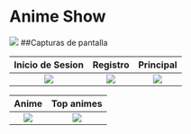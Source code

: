 # Anime Show
![](https://drive.google.com/uc?id=)
##Capturas de pantalla

Inicio de Sesion            |  Registro          | Principal             |
:-------------------------:|:-------------------------:|:-------------------------:
![](https://drive.google.com/uc?id=1329Hk02YsRJuqTI7K351qsqQPGlKpN4J)  |  ![](https://drive.google.com/uc?id=1Wxiq7yw2yJszvlEDDaZldjYJ2CriLjGe) |![](https://drive.google.com/uc?id=1YxYQ5pZARYCkQ9ub7ezLalRe1ZrTyu7a) 

Anime           |  Top animes         
:-------------------------:|:-------------------------:
![](https://drive.google.com/uc?id=1g8Y__0CWGHQ9hjOKdrQ52DmTuTEQNerM)  |  ![](https://drive.google.com/uc?id=1-8jFIQaPvSYfaXUjotDOFHNq_09aCIGd)
